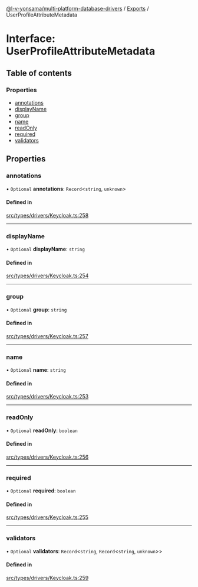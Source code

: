 [@l-v-yonsama/multi-platform-database-drivers](../README.md) / [Exports](../modules.md) / UserProfileAttributeMetadata

# Interface: UserProfileAttributeMetadata

## Table of contents

### Properties

- [annotations](UserProfileAttributeMetadata.md#annotations)
- [displayName](UserProfileAttributeMetadata.md#displayname)
- [group](UserProfileAttributeMetadata.md#group)
- [name](UserProfileAttributeMetadata.md#name)
- [readOnly](UserProfileAttributeMetadata.md#readonly)
- [required](UserProfileAttributeMetadata.md#required)
- [validators](UserProfileAttributeMetadata.md#validators)

## Properties

### annotations

• `Optional` **annotations**: `Record`<`string`, `unknown`\>

#### Defined in

[src/types/drivers/Keycloak.ts:258](https://github.com/l-v-yonsama/db-drivers/blob/9c8d668/src/types/drivers/Keycloak.ts#L258)

___

### displayName

• `Optional` **displayName**: `string`

#### Defined in

[src/types/drivers/Keycloak.ts:254](https://github.com/l-v-yonsama/db-drivers/blob/9c8d668/src/types/drivers/Keycloak.ts#L254)

___

### group

• `Optional` **group**: `string`

#### Defined in

[src/types/drivers/Keycloak.ts:257](https://github.com/l-v-yonsama/db-drivers/blob/9c8d668/src/types/drivers/Keycloak.ts#L257)

___

### name

• `Optional` **name**: `string`

#### Defined in

[src/types/drivers/Keycloak.ts:253](https://github.com/l-v-yonsama/db-drivers/blob/9c8d668/src/types/drivers/Keycloak.ts#L253)

___

### readOnly

• `Optional` **readOnly**: `boolean`

#### Defined in

[src/types/drivers/Keycloak.ts:256](https://github.com/l-v-yonsama/db-drivers/blob/9c8d668/src/types/drivers/Keycloak.ts#L256)

___

### required

• `Optional` **required**: `boolean`

#### Defined in

[src/types/drivers/Keycloak.ts:255](https://github.com/l-v-yonsama/db-drivers/blob/9c8d668/src/types/drivers/Keycloak.ts#L255)

___

### validators

• `Optional` **validators**: `Record`<`string`, `Record`<`string`, `unknown`\>\>

#### Defined in

[src/types/drivers/Keycloak.ts:259](https://github.com/l-v-yonsama/db-drivers/blob/9c8d668/src/types/drivers/Keycloak.ts#L259)
